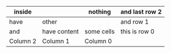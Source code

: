 | inside   |              | nothing    | and last row 2   |
|----------|--------------|------------|------------------|
| have     | other        |            | and row 1        |
| and      | have content | some cells | this is row 0    |
| Column 2 | Column 1     | Column 0   |                  |
